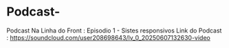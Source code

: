 # Podcast-
Podcast Na Linha do Front : Episodio 1 - Sistes responsivos 
Link do Podcast : https://soundcloud.com/user208698643/lv_0_20250607132630-video
